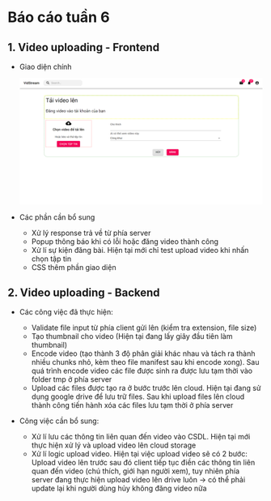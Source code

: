 # Báo cáo tuần 6

## 1. Video uploading - Frontend
- Giao diện chính
    <p align="center"> 
        <img src='./video-upload.png'/>
    </p>

- Các phần cần bổ sung
    - Xử lý response trả về từ phía server
    - Popup thông báo khi có lỗi hoặc đăng video thành công
    - Xử lí sự kiện đăng bài. Hiện tại mới chỉ test upload video khi nhấn chọn tập tin
    - CSS thêm phần giao diện

## 2. Video uploading - Backend
- Các công việc đã thực hiện:
    
    - Validate file input từ phía client gửi lên (kiểm tra extension, file size)
    - Tạo thumbnail cho video (Hiện tại đang lấy giây đầu tiên làm thumbnail)
    - Encode video (tạo thành 3 độ phân giải khác nhau và tách ra thành nhiều chunks nhỏ, kèm theo file manifest sau khi encode xong). Sau quá trình encode video các file được sinh ra được lưu tạm thời vào folder tmp ở phía server
    - Upload các files được tạo ra ở bước trước lên cloud. Hiện tại đang sử dụng google drive để lưu trữ files. Sau khi upload files lên cloud thành công tiến hành xóa các files lưu tạm thời ở phía server

- Công việc cần bổ sung:

    - Xử lí lưu các thông tin liên quan đến video vào CSDL. Hiện tại mới thực hiện xử lý và upload video lên cloud storage
    - Xử lí logic upload video. Hiện tại việc upload video sẽ có 2 bước: Upload video lên trước sau đó client tiếp tục điền các thông tin liên quan đến video (chú thích, giới hạn người xem), tuy nhiên phía server đang thực hiện upload video lên drive luôn -> có thể phải update lại  khi người dùng hủy không đăng video nữa